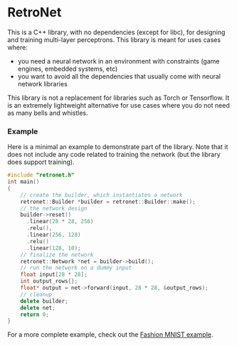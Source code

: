 RetroNet
========

This is a C++ library, with no dependencies (except for libc), for designing and training multi-layer perceptrons.
This library is meant for uses cases where:
 - you need a neural network in an environment with constraints (game engines, embedded systems, etc)
 - you want to avoid all the dependencies that usually come with neural network libraries

This library is not a replacement for libraries such as Torch or Tensorflow.
It is an extremely lightweight alternative for use cases where you do not need as many bells and whistles.

### Example

Here is a minimal an example to demonstrate part of the library.
Note that it does not include any code related to training the network (but the library does support training).

```cxx
#include "retronet.h"
int main()
{
    // create the builder, which instantiates a network
    retronet::Builder *builder = retronet::Builder::make();
    // the network design
    builder->reset()
      .linear(28 * 28, 256)
      .relu(),
      .linear(256, 128)
      .relu()
      .linear(128, 10);
    // finalize the network
    retronet::Network *net = builder->build();
    // run the network on a dummy input
    float input[28 * 28];
    int output_rows{};
    float* output = net->forward(input, 28 * 28, &output_rows);
    // cleanup
    delete builder;
    delete net;
    return 0;
}
```

For a more complete example, check out the [Fashion MNIST example](../example/main.cpp).
